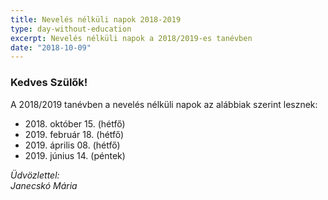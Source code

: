 ```yaml
---
title: Nevelés nélküli napok 2018-2019
type: day-without-education
excerpt: Nevelés nélküli napok a 2018/2019-es tanévben
date: "2018-10-09"
---
```


### Kedves Szülők!

A 2018/2019 tanévben a nevelés nélküli napok az alábbiak szerint lesznek:

- 2018\. október 15. (hétfő)
- 2019\. február 18. (hétfő)
- 2019\. április 08. (hétfő)
- 2019\. június 14. (péntek)

*Üdvözlettel:*<br>
*Janecskó Mária*